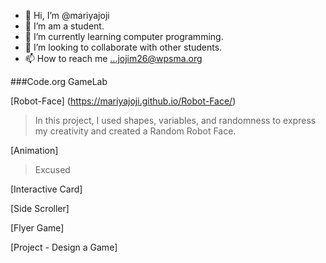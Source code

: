 
- 👋 Hi, I’m @mariyajoji
- 👀 I’m am a student.
- 🌱 I’m currently learning computer programming. 
- 💞️ I’m looking to collaborate with other students.
- 📫 How to reach me ...jojim26@wpsma.org

###Code.org GameLab

[Robot-Face] (https://mariyajoji.github.io/Robot-Face/)
>In this project, I used shapes, variables, and randomness to express my creativity and created a Random Robot Face.

[Animation]
>Excused

[Interactive Card]
>

[Side Scroller]
>

[Flyer Game]
>

[Project - Design a Game]
>
